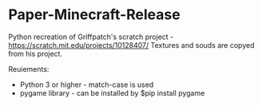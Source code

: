 # Paper-Minecraft-Release
Python recreation of Griffpatch's scratch project - https://scratch.mit.edu/projects/10128407/
Textures and souds are copyed from his project.

Reuiements:
 - Python 3 or higher - match-case is used
 - pygame library  - can be installed by $pip install pygame
